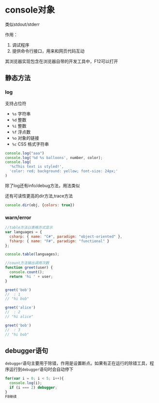 # console对象

类似stdout/stderr

作用：

1. 调试程序
2. 提供命令行接口，用来和网页代码互动

其浏览器实现包含在浏览器自带的开发工具中，F12可以打开

## 静态方法

### log

支持占位符

- `%s` 字符串
- `%d` 整数
- `%i` 整数
- `%f` 浮点数
- `%o` 对象的链接
- `%c` CSS 格式字符串

```javascript
console.log("aaa")
console.log('%d %s balloons', number, color);
console.log(
  '%cThis text is styled!',
  'color: red; background: yellow; font-size: 24px;'
)
```

除了log还有info/debug方法，用法类似

还有可读性更高的dir方法,trace方法

```javascript
console.dir(obj, {colors: true})
```

### warn/error



```javascript
//table方法以表格方式显示
var languages = {
  csharp: { name: "C#", paradigm: "object-oriented" },
  fsharp: { name: "F#", paradigm: "functional" }
};

console.table(languages);

//count方法输出调用次数
function greet(user) {
  console.count();
  return 'hi ' + user;
}

greet('bob')
//  : 1
// "hi bob"

greet('alice')
//  : 2
// "hi alice"

greet('bob')
//  : 3
// "hi bob"
```

## debugger语句

`debugger`语句主要用于除错，作用是设置断点。如果有正在运行的除错工具，程序运行到`debugger`语句时会自动停下

```javascript
for(var i = 0; i < 5; i++){
  console.log(i);
  if (i === 2) debugger;
}
F8继续
```

